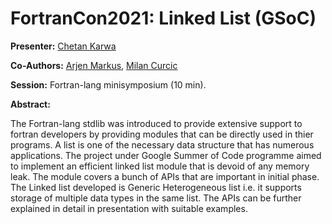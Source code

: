 # FortranCon2021: Linked List (GSoC)

__Presenter:__ [Chetan Karwa](https://github.com/ChetanKarwa)

__Co-Authors:__ [Arjen Markus](https://github.com/arjenmarkus), [Milan Curcic](https://github.com/milancurcic)

__Session:__ Fortran-lang minisymposium (10 min).

__Abstract:__ 

The Fortran-lang stdlib was introduced to provide extensive support to fortran developers by providing modules that can be directly used in thier programs. A list is one of the necessary data structure that has numerous applications.
The project under Google Summer of Code programme aimed to implement an efficient linked list module that is devoid of any memory leak. The module covers a bunch of APIs that are important in initial phase.
The Linked list developed is Generic Heterogeneous list i.e. it supports storage of multiple data types in the same list. 
The APIs can be further explained in detail in presentation with suitable examples.
